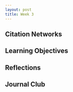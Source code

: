 ```yaml
---
layout: post
title: Week 3
---
```


## Citation Networks


## Learning Objectives


## Reflections


## Journal Club



